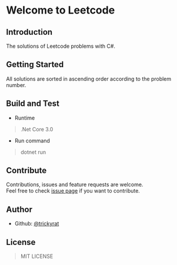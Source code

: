 # Welcome to Leetcode

## Introduction

The solutions of Leetcode problems with C#.  

## Getting Started

All solutions are sorted in ascending order according to the problem number.  

## Build and Test

- Runtime  

> .Net Core 3.0

- Run command  

> dotnet run  

## Contribute

Contributions, issues and feature requests are welcome.  
Feel free to check [issue page](https://github.com/Leetcodec/issues) if you want to contribute.

## Author

- Github: [@trickyrat](https://github.com/trickyrat)

## License

> MIT LICENSE
